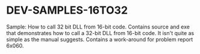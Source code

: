 # DEV-SAMPLES-16TO32
Sample: How to call 32 bit DLL from 16-bit code. Contains source and exe that demonstrates how to call a 32-bit DLL from 16-bit code. It isn't quite as simple as the manual suggests. Contains a work-around for problem report 6x060.
